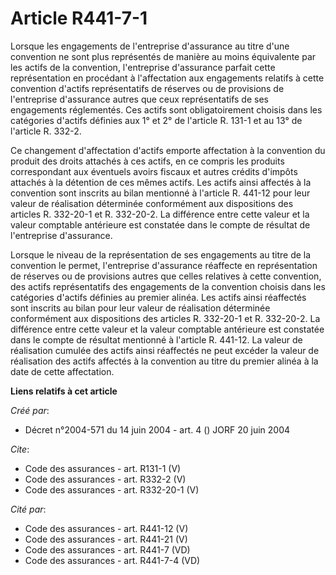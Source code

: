 # Article R441-7-1

Lorsque les engagements de l'entreprise d'assurance au titre d'une convention ne sont plus représentés de manière au moins
équivalente par les actifs de la convention, l'entreprise d'assurance parfait cette représentation en procédant à
l'affectation aux engagements relatifs à cette convention d'actifs représentatifs de réserves ou de provisions de
l'entreprise d'assurance autres que ceux représentatifs de ses engagements réglementés. Ces actifs sont obligatoirement
choisis dans les catégories d'actifs définies aux 1° et 2° de l'article R. 131-1 et au 13° de l'article R. 332-2. 

Ce changement d'affectation d'actifs emporte affectation à la convention du produit des droits attachés à ces actifs, en ce
compris les produits correspondant aux éventuels avoirs fiscaux et autres crédits d'impôts attachés à la détention de ces
mêmes actifs. Les actifs ainsi affectés à la convention sont inscrits au bilan mentionné à l'article R. 441-12 pour leur
valeur de réalisation déterminée conformément aux dispositions des articles R. 332-20-1 et R. 332-20-2. La différence entre
cette valeur et la valeur comptable antérieure est constatée dans le compte de résultat de l'entreprise d'assurance. 

Lorsque le niveau de la représentation de ses engagements au titre de la convention le permet, l'entreprise d'assurance
réaffecte en représentation de réserves ou de provisions autres que celles relatives à cette convention, des actifs
représentatifs des engagements de la convention choisis dans les catégories d'actifs définies au premier alinéa. Les actifs
ainsi réaffectés sont inscrits au bilan pour leur valeur de réalisation déterminée conformément aux dispositions des articles
R. 332-20-1 et R. 332-20-2. La différence entre cette valeur et la valeur comptable antérieure est constatée dans le compte
de résultat mentionné à l'article R. 441-12. La valeur de réalisation cumulée des actifs ainsi réaffectés ne peut excéder la
valeur de réalisation des actifs affectés à la convention au titre du premier alinéa à la date de cette affectation.

**Liens relatifs à cet article**

_Créé par_:

  - Décret n°2004-571 du 14 juin 2004 - art. 4 () JORF 20 juin 2004

_Cite_:

  - Code des assurances - art. R131-1 (V)
  - Code des assurances - art. R332-2 (V)
  - Code des assurances - art. R332-20-1 (V)

_Cité par_:

  - Code des assurances - art. R441-12 (V)
  - Code des assurances - art. R441-21 (V)
  - Code des assurances - art. R441-7 (VD)
  - Code des assurances - art. R441-7-4 (VD)
